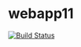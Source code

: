 # webapp11
[![Build Status](https://dev.azure.com/saikmr471/PipelineDemoProj/_apis/build/status/devops4all77.webapp11?branchName=master)](https://dev.azure.com/saikmr471/PipelineDemoProj/_build/latest?definitionId=8&branchName=master)

